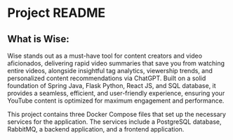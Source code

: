 # Project README

## What is Wise:
Wise stands out as a must-have tool for content creators and video aficionados, delivering rapid video summaries that save you from watching entire videos, alongside insightful tag analytics, viewership trends, and personalized content recommendations via ChatGPT. Built on a solid foundation of Spring Java, Flask Python, React JS, and SQL database, it provides a seamless, efficient, and user-friendly experience, ensuring your YouTube content is optimized for maximum engagement and performance.

This project contains three Docker Compose files that set up the necessary services for the application. The services include a PostgreSQL database, RabbitMQ, a backend application, and a frontend application.
